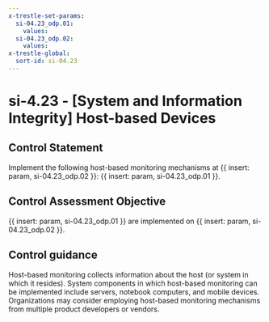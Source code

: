```yaml
---
x-trestle-set-params:
  si-04.23_odp.01:
    values:
  si-04.23_odp.02:
    values:
x-trestle-global:
  sort-id: si-04.23
---
```


# si-4.23 - \[System and Information Integrity\] Host-based Devices

## Control Statement

Implement the following host-based monitoring mechanisms at {{ insert: param, si-04.23_odp.02 }}: {{ insert: param, si-04.23_odp.01 }}.

## Control Assessment Objective

{{ insert: param, si-04.23_odp.01 }} are implemented on {{ insert: param, si-04.23_odp.02 }}.

## Control guidance

Host-based monitoring collects information about the host (or system in which it resides). System components in which host-based monitoring can be implemented include servers, notebook computers, and mobile devices. Organizations may consider employing host-based monitoring mechanisms from multiple product developers or vendors.
